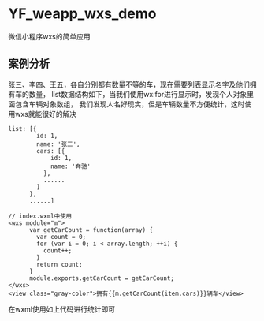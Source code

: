 # YF_weapp_wxs_demo
微信小程序wxs的简单应用

## 案例分析
张三、李四、王五，各自分别都有数量不等的车，现在需要列表显示名字及他们拥有车的数量，
list数据结构如下，当我们使用wx:for进行显示时，发现个人对象里面包含车辆对象数组，
我们发现人名好现实，但是车辆数量不方便统计，这时使用wxs就能很好的解决

```
list: [{
        id: 1,
        name: '张三',
        cars: [{
            id: 1,
            name: '奔驰'
          },
          ......
        ]
      },
      ......]
```

```
// index.wxml中使用
<wxs module="m">
      var getCarCount = function(array) {
        var count = 0;
        for (var i = 0; i < array.length; ++i) {
          count++;
        }
        return count;
      }
      module.exports.getCarCount = getCarCount;
</wxs>
<view class="gray-color">拥有{{m.getCarCount(item.cars)}}辆车</view>
```


在wxml使用如上代码进行统计即可





